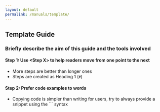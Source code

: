 ```yaml
---
layout: default
permalink: /manuals/template/
---
```



## Template Guide

### Briefly describe the aim of this guide and the tools involved

#### Step 1: Use \<Step X> to help readers move from one point to the next

* More steps are better than longer ones
* Steps are created as Heading 1 (`#`)

#### Step 2: Prefer code examples to words

* Copying code is simpler than writing for users, try to always provide a snippet using the  \`\`\`  syntax
